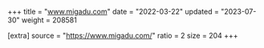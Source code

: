 +++
title = "www.migadu.com"
date = "2022-03-22"
updated = "2023-07-30"
weight = 208581

[extra]
source = "https://www.migadu.com/"
ratio = 2
size = 204
+++
